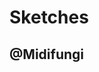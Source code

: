 # Sketches
## @Midifungi

<div class="row">
  <div class="col-6">
    <Midifungi title="Arriving Home" :layers="['@midifungi/4/bg', '@midifungi/4/train', '@midifungi/4/crowd', '@midifungi/4/traffic']" help="@midifungi/4"/>
  </div>
  <div class="col-6">
    <Midifungi title="Spirit Emojis" :layers="['@midifungi/3/bg', '@midifungi/3/shapes', '@midifungi/3/checker', '@midifungi/3/self', '@midifungi/3/squid']" help="@midifungi/3" />
  </div>
  <div class="col-6">
    <Midifungi title="Billions and Billions" :layers="['@midifungi/2/starfield', '@midifungi/2/glass', '@midifungi/2/watercanvas', '@midifungi/2/glass-filter', '@midifungi/2/lead']" help="@midifungi/2" />
  </div>
  <div class="col-6">
    <!-- @fixme Automatically style title -->
    <Midifungi title="Lily Pads" :layers="['@midifungi/1/lilies', '@midifungi/1/ripples']" help="@midifungi/1" />
  </div>
</div>

